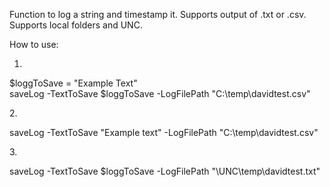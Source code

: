 Function to log a string and timestamp it. 
Supports output of .txt or .csv. 
Supports local folders and UNC. 

How to use:

1.
$loggToSave = "Example Text"</br>
saveLog -TextToSave $loggToSave -LogFilePath "C:\temp\davidtest.csv"


2.</br>

saveLog -TextToSave "Example text" -LogFilePath "C:\temp\davidtest.csv"

3.</br>

saveLog -TextToSave $loggToSave -LogFilePath "\\UNC\temp\davidtest.txt"
